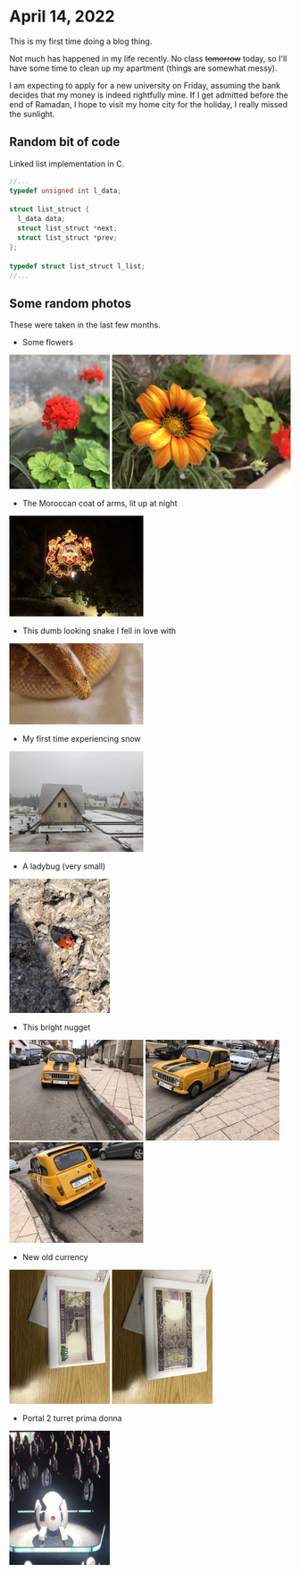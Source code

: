 # April 14, 2022

This is my first time doing a blog thing.

Not much has happened in my life recently. No class ~~tomorrow~~ today, so I'll have some time to clean up my apartment (things are somewhat messy).

I am expecting to apply for a new university on Friday, assuming the bank decides that my money is indeed rightfully mine. If I get admitted before the end of Ramadan, I hope to visit my home city for the holiday, I really missed the sunlight.

## Random bit of code
Linked list implementation in C.
  ```c
//...
typedef unsigned int l_data;

struct list_struct {
    l_data data;
    struct list_struct *next;
    struct list_struct *prev;
};

typedef struct list_struct l_list;
//...
  ```

## Some random photos
These were taken in the last few months.

  - Some flowers
<p float="left">
  <img src="/images/april/flower1.jpeg" height="240">
  <img src="/images/april/flower2.jpeg" height="240">
</p>

  - The Moroccan coat of arms, lit up at night
 <img src="/images/april/ma_coat_of_arms.jpeg" width="240">

  - This dumb looking snake I fell in love with
<img src="/images/april/snaek.JPG" width="240">

  - My first time experiencing snow
<img src="/images/april/snow.jpeg" width="240">

  - A ladybug (very small)
<img src="/images/april/ladybug.jpeg" height="240">

  - This bright nugget
<p float="left">
<img src="/images/april/renault_nugget_1.jpeg" width="240">
<img src="/images/april/renault_nugget_2.jpeg" width="240">
<img src="/images/april/renault_nugget_3.jpeg" width="240">
</p>

  - New old currency
<p float="left">
<img src="/images/april/money1.jpeg" height="240">
<img src="/images/april/money2.jpeg" height="240">
</p>

  - Portal 2 turret prima donna
<img src="/images/april/fat_turret.jpeg" height="240">
